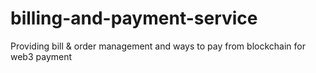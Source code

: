 # billing-and-payment-service
Providing bill &amp; order management and ways to pay from blockchain for web3 payment
